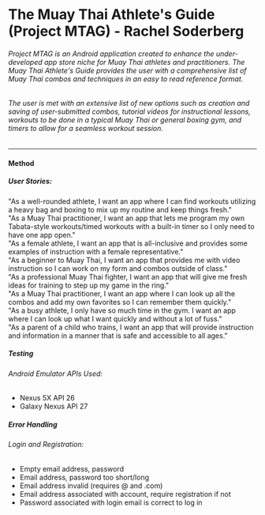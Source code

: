 # The Muay Thai Athlete's Guide (Project MTAG) - Rachel Soderberg
###### Project MTAG is an Android application created to enhance the under-developed app store niche for Muay Thai athletes and practitioners. The Muay Thai Athlete's Guide provides the user with a comprehensive list of Muay Thai combos and techniques in an easy to read reference format.  
###### The user is met with an extensive list of new options such as creation and saving of user-submitted combos, tutorial videos for instructional lessons, workouts to be done in a typical Muay Thai or general boxing gym, and timers to allow for a seamless workout session.  
---  
#### Method
##### User Stories:  
"As a well-rounded athlete, I want an app where I can find workouts utilizing a heavy bag and boxing to mix up my routine and keep things fresh."  
"As a Muay Thai practitioner, I want an app that lets me program my own Tabata-style workouts/timed workouts with a built-in timer so I only need to have one app open."  
"As a female athlete, I want an app that is all-inclusive and provides some examples of instruction with a female representative."  
"As a beginner to Muay Thai, I want an app that provides me with video instruction so I can work on my form and combos outside of class."  
"As a professional Muay Thai fighter, I want an app that will give me fresh ideas for training to step up my game in the ring."  
"As a Muay Thai practitioner, I want an app where I can look up all the combos and add my own favorites so I can remember them quickly."  
"As a busy athlete, I only have so much time in the gym. I want an app where I can look up what I want quickly and without a lot of fuss."  
"As a parent of a child who trains, I want an app that will provide instruction and information in a manner that is safe and accessible to all ages."  
  
##### Testing  
###### Android Emulator APIs Used:  
- Nexus 5X API 26  
- Galaxy Nexus API 27  
  
##### Error Handling  
###### Login and Registration:  
- Empty email address, password  
- Email address, password too short/long  
- Email address invalid (requires @ and .com)  
- Email address associated with account, require registration if not
- Password associated with login email is correct to log in